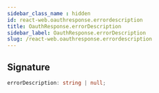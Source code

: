 ```yaml
---
sidebar_class_name : hidden
id: react-web.oauthresponse.errordescription
title: OauthResponse.errorDescription
sidebar_label: OauthResponse.errorDescription
slug: /react-web.oauthresponse.errordescription
---
```






## Signature

```typescript
errorDescription: string | null;
```
